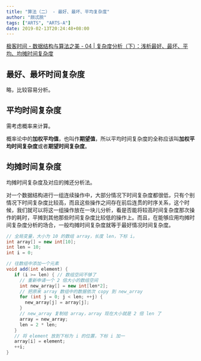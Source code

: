 ```yaml
---
title: "算法（二） - 最好、最坏、平均复杂度"
author: "颇忒脱"
tags: ["ARTS", "ARTS-A"]
date: 2019-02-13T20:24:48+08:00
---
```


<!--more-->

[极客时间 - 数据结构与算法之美 - 04 | 复杂度分析（下）：浅析最好、最坏、平均、均摊时间复杂度][1]

## 最好、最坏时间复杂度

略，比较容易分析。

## 平均时间复杂度

需考虑概率来计算。

概率论中的**加权平均值**，也叫作**期望值**，所以平均时间复杂度的全称应该叫**加权平均时间复杂度**或者**期望时间复杂度**。

## 均摊时间复杂度

均摊时间复杂度及对应的摊还分析法。

对一个数据结构进行一组连续操作中，大部分情况下时间复杂度都很低，只有个别情况下时间复杂度比较高，而且这些操作之间存在前后连贯的时序关系，这个时候，我们就可以将这一组操作放在一块儿分析，看是否能将较高时间复杂度那次操作的耗时，平摊到其他那些时间复杂度比较低的操作上。而且，在能够应用均摊时间复杂度分析的场合，一般均摊时间复杂度就等于最好情况时间复杂度。

```java
// 全局变量，大小为 10 的数组 array，长度 len，下标 i。
int array[] = new int[10]; 
int len = 10;
int i = 0;

// 往数组中添加一个元素
void add(int element) {
   if (i >= len) { // 数组空间不够了
     // 重新申请一个 2 倍大小的数组空间
     int new_array[] = new int[len*2];
     // 把原来 array 数组中的数据依次 copy 到 new_array
     for (int j = 0; j < len; ++j) {
       new_array[j] = array[j];
     }
     // new_array 复制给 array，array 现在大小就是 2 倍 len 了
     array = new_array;
     len = 2 * len;
   }
   // 将 element 放到下标为 i 的位置，下标 i 加一
   array[i] = element;
   ++i;
}
```

[1]: https://time.geekbang.org/column/article/40447